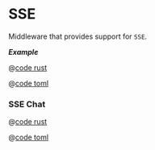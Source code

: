 # SSE

Middleware that provides support for `SSE`.

_**Example**_ 

<CodeGroup>
<CodeGroupItem title="main.rs" active>

@[code rust](../../../codes/sse/src/main.rs)

</CodeGroupItem>
<CodeGroupItem title="Cargo.toml">

@[code toml](../../../codes/sse/Cargo.toml)

</CodeGroupItem>
</CodeGroup>

### SSE Chat

<CodeGroup>
<CodeGroupItem title="main.rs" active>

@[code rust](../../../codes/sse-chat/src/main.rs)

</CodeGroupItem>
<CodeGroupItem title="Cargo.toml">

@[code toml](../../../codes/sse-chat/Cargo.toml)

</CodeGroupItem>
</CodeGroup>
